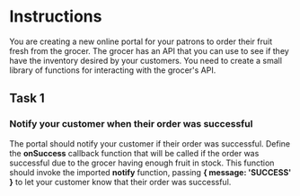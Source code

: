 # Instructions

You are creating a new online portal for your patrons to order their fruit fresh from the grocer. The grocer has an API that you can use to see if they have the inventory desired by your customers. You need to create a small library of functions for interacting with the grocer's API.

## Task 1

### Notify your customer when their order was successful

The portal should notify your customer if their order was successful. Define the **onSuccess** callback function that will be called if the order was successful due to the grocer having enough fruit in stock. This function should invoke the imported **notify** function, passing **{ message: 'SUCCESS' }** to let your customer know that their order was successful.
